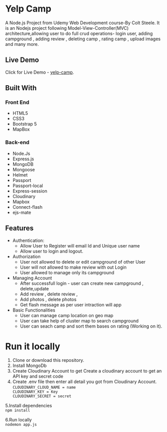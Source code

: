 # Yelp Camp
A Node.js Project from Udemy Web Development course-By Colt Steele. It is an Nodejs project following Model-View-Controller(MVC) architecture,allowing user to do full crud operations- login user, adding campground , adding review , deleting camp , rating camp , upload images and many more.

## Live Demo
  Click for Live Demo - [yelp-camp](https://yelpcamp-by-abhishek.herokuapp.com/).

## Built With
 ### Front End
  * HTML5
  * CSS3
  * Bootstrap 5
  * MapBox
 ### Back-end
  * Node.Js
  * Express.js
  * MongoDB
  * Mongoose
  * Helmet
  * Passport
  * Passport-local
  * Express-session
  * Cloudinary
  * Mapbox
  * Connect-flash
  * ejs-mate

  
## Features
  * Authentication:
    * Allow User to Register will email Id and Unique user name
    * Allow user to login and logout.
  * Authorization
    * User not allowed to delete or edit campground of other User
    * User will not allowed to make review with out Login
    * User allowed to manage  only its campground
  * Managing Account 
    * After successfull login -  user can create new campground , delete,update
    * Add review , delete review ,
    * Add photos , delete photos 
    * Get flash message as per user intraction will app  
  * Basic Functionalities
    * User can manage camp location on geo map
    * User can take help of cluster map to search campground
    * User can seach camp and sort them bases on rating (Working on it).
 
 
 
 
#  Run it locally  
  1. Clone or download this repository.
  2. Install MongoDb
  3. Create Cloudinary Account to get Create a cloudinary account to get an API key and secret code
  4. Create .env file then enter all detail you got from  Cloudinary Account.   
    `
     CLOUDINARY_CLOUD_NAME = name                                                                                           
     CLOUDINARY_KEY = Key                                                                                                       
     CLOUDINARY_SECRET = secret 
    `
    
   5.Install dependencies                                                                                                                         
        `npm install                                                                                                                   `
        
   6.Run locally                                                                                                                                            
      `nodemon app.js`
  
    
   
     
    

